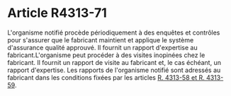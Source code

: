 # Article R4313-71

L'organisme notifié procède périodiquement à des enquêtes et contrôles pour s'assurer que le fabricant maintient et applique le système d'assurance qualité approuvé. Il fournit un rapport d'expertise au fabricant.L'organisme peut procéder à des visites inopinées chez le fabricant. Il fournit un rapport de visite au fabricant et, le cas échéant, un rapport d'expertise. Les rapports de l'organisme notifié sont adressés au fabricant dans les conditions fixées par les articles [R. 4313-58 et R. 4313-59][1].

 [1]: /affichCodeArticle.do?cidTexte=LEGITEXT000006072050&idArticle=LEGIARTI000018489585&dateTexte=&categorieLien=cid